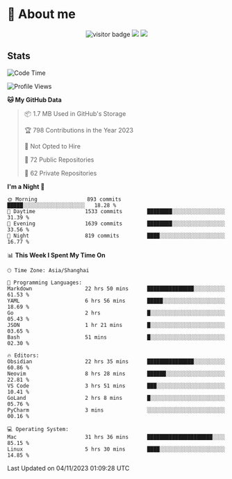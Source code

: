 <!-- ![](https://youpai.roccoshi.top/img/20200804214216.png) -->

# 🧐 About me
 
<p align="center">
<img src="https://visitor-badge.laobi.icu/badge?page_id=Lincest.Lincest&title=hits" alt="visitor badge"/>
<a href="mailto:imroccoshi@gmail.com"><img src="https://img.shields.io/badge/gmail-imroccoshi%40gmail.com-red"></a>
<a href="https://blog.roccoshi.top"><img src="https://img.shields.io/badge/blog-roccoshi-green"></a>
</p>

## Stats

<!--START_SECTION:waka-->
![Code Time](http://img.shields.io/badge/Code%20Time-716%20hrs%2045%20mins-blue)

![Profile Views](http://img.shields.io/badge/Profile%20Views-0-blue)

**🐱 My GitHub Data** 

> 📦 1.7 MB Used in GitHub's Storage 
 > 
> 🏆 798 Contributions in the Year 2023
 > 
> 🚫 Not Opted to Hire
 > 
> 📜 72 Public Repositories 
 > 
> 🔑 62 Private Repositories 
 > 
**I'm a Night 🦉** 

```text
🌞 Morning                893 commits         █████░░░░░░░░░░░░░░░░░░░░   18.28 % 
🌆 Daytime                1533 commits        ████████░░░░░░░░░░░░░░░░░   31.39 % 
🌃 Evening                1639 commits        ████████░░░░░░░░░░░░░░░░░   33.56 % 
🌙 Night                  819 commits         ████░░░░░░░░░░░░░░░░░░░░░   16.77 % 
```


📊 **This Week I Spent My Time On** 

```text
🕑︎ Time Zone: Asia/Shanghai

💬 Programming Languages: 
Markdown                 22 hrs 50 mins      ███████████████░░░░░░░░░░   61.53 % 
YAML                     6 hrs 56 mins       █████░░░░░░░░░░░░░░░░░░░░   18.69 % 
Go                       2 hrs               █░░░░░░░░░░░░░░░░░░░░░░░░   05.43 % 
JSON                     1 hr 21 mins        █░░░░░░░░░░░░░░░░░░░░░░░░   03.65 % 
Bash                     51 mins             █░░░░░░░░░░░░░░░░░░░░░░░░   02.30 % 

🔥 Editors: 
Obsidian                 22 hrs 35 mins      ███████████████░░░░░░░░░░   60.86 % 
Neovim                   8 hrs 28 mins       ██████░░░░░░░░░░░░░░░░░░░   22.81 % 
VS Code                  3 hrs 51 mins       ███░░░░░░░░░░░░░░░░░░░░░░   10.41 % 
GoLand                   2 hrs 8 mins        █░░░░░░░░░░░░░░░░░░░░░░░░   05.76 % 
PyCharm                  3 mins              ░░░░░░░░░░░░░░░░░░░░░░░░░   00.16 % 

💻 Operating System: 
Mac                      31 hrs 36 mins      █████████████████████░░░░   85.15 % 
Linux                    5 hrs 30 mins       ████░░░░░░░░░░░░░░░░░░░░░   14.85 % 
```


 Last Updated on 04/11/2023 01:09:28 UTC
<!--END_SECTION:waka-->


